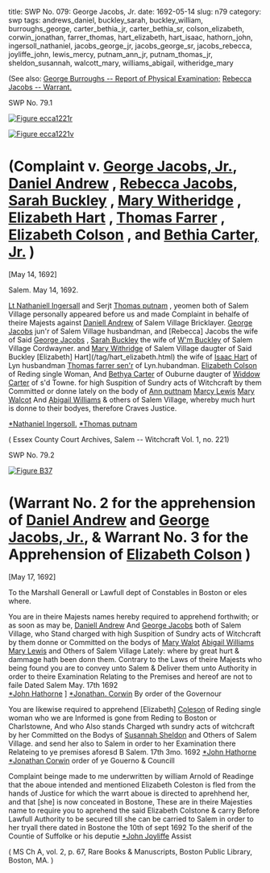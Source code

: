 title: SWP No. 079: George Jacobs, Jr.
date: 1692-05-14
slug: n79
category: swp
tags: andrews_daniel, buckley_sarah, buckley_william, burroughs_george, carter_bethia_jr, carter_bethia_sr, colson_elizabeth, corwin_jonathan, farrer_thomas, hart_elizabeth, hart_isaac, hathorn_john, ingersoll_nathaniel, jacobs_george_jr, jacobs_george_sr, jacobs_rebecca, joyliffe_john, lewis_mercy, putnam_ann_jr, putnam_thomas_jr, sheldon_susannah, walcott_mary, williams_abigail, witheridge_mary




(See also: [George Burroughs -- Report of Physical Examination;](/n22.html#n22.11) [Rebecca Jacobs -- Warrant.](/n81.html#n81.1)

<div markdown class="doc" id="n79.1">

<div class="doc_id">SWP No. 79.1</div>


<span markdown class="figure">[![Figure ecca1221r](archives/ecca/thumb/ecca1221r.jpg)](archives/ecca/large/ecca1221r.jpg)</span>

<span markdown class="figure">[![Figure ecca1221v](archives/ecca/thumb/ecca1221v.jpg)](archives/ecca/large/ecca1221v.jpg)</span>

# (Complaint v. [George Jacobs, Jr.](/tag/jacobs_george_jr.html), [Daniel Andrew](/tag/andrews_daniel.html) , [Rebecca Jacobs](/tag/jacobs_rebecca.html), [Sarah Buckley](/tag/buckley_sarah.html) , [Mary Witheridge](/tag/witheridge_mary.html) , [Elizabeth Hart](/tag/hart_elizabeth.html) , [Thomas Farrer](/tag/farrer_thomas.html) , [Elizabeth Colson](/tag/colson_elizabeth.html) , and [Bethia Carter, Jr.](/tag/carter_bethia_jr.html) )

[May 14, 1692]

Salem.  May 14, 1692. 

[Lt Nathaniell Ingersall](/tag/ingersoll_nathaniel.html) and Serjt [Thomas putnam](/tag/putnam_thomas_jr.html) , yeomen both of Salem Village personally appeared before us and made Complaint in behalfe of theire Majests against [Daniell Andrew](/tag/andrews_daniel.html) of Salem Village Bricklayer. [George Jacobs](/tag/jacobs_george_sr.html) jun'r of Salem Village husbandman, and [Rebecca] Jacobs  the wife of Said [George Jacobs](/tag/jacobs_george_jr.html) , [Sarah Buckley](/tag/buckley_sarah.html) the wife of [W'm Buckley](/tag/buckley_william.html) of Salem Village Cordwayner. and [Mary Withridge](/tag/witheridge_mary.html) of Salem Village daugter of Said Buckley [Elizabeth] Hart](/tag/hart_elizabeth.html) the wife of [Isaac Hart](/tag/hart_isaac.html) of Lyn husbandman [Thomas farrer sen'r](/tag/farrer_thomas.html) of Lyn.hubandman. [Elizabeth Colson](/tag/colson_elizabeth.html) of Reding single Woman, And [Bethya Carter](/tag/carter_bethia_jr.html) of Ouburne daugter of [Widdow Carter](/tag/carter_bethia_sr.html) of s'd Towne. for high Suspition of Sundry acts of Witchcraft by them Committed or donne lately on the body of [Ann puttnam](/tag/putnam_ann_jr.html) [Marcy Lewis](/tag/lewis_mercy.html) [Mary Walcot](/tag/walcott_mary.html) And [Abigail Williams](/tag/williams_abigail.html) & others of Salem Village, whereby much hurt is donne to their bodyes, therefore Craves Justice.

[*Nathaniel Ingersoll.](/tag/ingersoll_nathaniel.html)
[*Thomas putnam](/tag/putnam_thomas_jr.html)

( Essex County Court Archives, Salem -- Witchcraft Vol. 1, no. 221)


</div>

<div markdown class="doc" id="n79.2">

<div class="doc_id">SWP No. 79.2</div>


<span markdown class="figure">[![Figure B37](archives/BPL/gifs/B37.gif)](archives/BPL/LARGE/B37.jpg)</span>

# (Warrant No. 2 for the apprehension of [Daniel Andrew](/tag/andrews_daniel.html) and [George Jacobs, Jr.](/tag/jacobs_george_jr.html), & Warrant No. 3 for the Apprehension of  [Elizabeth Colson](/tag/colson_elizabeth.html) )

[May 17, 1692]

To the Marshall Generall or Lawfull dept of Constables in Boston or eles where. 

You are in theire Majests names hereby required to apprehend forthwith; or as soon as may be, [Daniell Andrew](/tag/andrews_daniel.html) And [George Jacobs](/tag/jacobs_george_jr.html) both of Salem Village, who Stand charged with high Suspition of Sundry acts of Witchcraft by them donne or Committed on the bodys of [Mary Walot](/tag/walcott_mary.html) [Abigail Williams](/tag/williams_abigail.html) [Mary Lewis](/tag/lewis_mercy.html) and Others of Salem Village Lately: where by great hurt & dammage hath been donn them. Contrary to the Laws of theire Majests who being found you are to convey unto Salem & Deliver them unto Authority in order to theire Examination Relating to the Premises and hereof are not to faile
Dated Salem  May. 17th 1692  
[*John Hathorne](/tag/hathorn_john.html) ] 
 [*Jonathan. Corwin](/tag/corwin_jonathan.html) 
By order of the Governour 

You are likewise required to apprehend [Elizabeth] [Coleson](/tag/colson_elizabeth.html) of Reding single woman who we are Informed is gone from Reding to Boston or Charlstowne, And who Also stands Charged wth sundry acts of witchcraft by her Committed on the Bodys of [Susannah Sheldon](/tag/sheldon_susannah.html) and Others of Salem Village. and send her also to Salem in order to her Examination there Relateing to ye premises aforesd
                        B Salem. 17th 3mo. 1692
                        [*John Hathorne](/tag/hathorn_john.html)
                        [*Jonathan Corwin](/tag/corwin_jonathan.html)
                        order of ye Gouerno & Councill

Complaint beinge made to me underwritten by william Arnold of Readinge that
the aboue intended and mentioned Elizabeth Coleston is fled from the hands of Justice
for which the warrt aboue is directed to aprehhend her, and that [she] is now conceated in
Bostone, These are in theire Majesties name to require you to aprehend the said Elizabeth
Colstone & carry Before Lawfull Authority to be secured till she can be carried to Salem in
order to her tryall there dated in Bostone the 10th of sept 1692
To the sherif of the Countie of Suffolke or his deputie
                                      [*John Joyliffe](/tag/joyliffe_john.html) Assist

( MS Ch A, vol. 2, p. 67, Rare Books & Manuscripts, Boston Public Library, Boston, MA. )
</div>